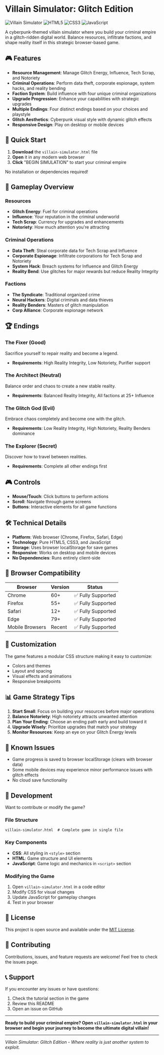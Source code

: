 # Villain Simulator: Glitch Edition

![Villain Simulator](https://img.shields.io/badge/Version-1.0.0-green)
![HTML5](https://img.shields.io/badge/HTML5-E34F26?style=flat&logo=html5&logoColor=white)
![CSS3](https://img.shields.io/badge/CSS3-1572B6?style=flat&logo=css3&logoColor=white)
![JavaScript](https://img.shields.io/badge/JavaScript-F7DF1E?style=flat&logo=javascript&logoColor=black)

A cyberpunk-themed villain simulator where you build your criminal empire in a glitch-ridden digital world. Balance resources, infiltrate factions, and shape reality itself in this strategic browser-based game.

## 🎮 Features

- **Resource Management**: Manage Glitch Energy, Influence, Tech Scrap, and Notoriety
- **Criminal Operations**: Perform data theft, corporate espionage, system hacks, and reality bending
- **Faction System**: Build influence with four unique criminal organizations
- **Upgrade Progression**: Enhance your capabilities with strategic upgrades
- **Multiple Endings**: Four distinct endings based on your choices and playstyle
- **Glitch Aesthetics**: Cyberpunk visual style with dynamic glitch effects
- **Responsive Design**: Play on desktop or mobile devices

## 🚀 Quick Start

1. **Download** the `villain-simulator.html` file
2. **Open** it in any modern web browser
3. **Click** "BEGIN SIMULATION" to start your criminal empire

No installation or dependencies required!

## 🎯 Gameplay Overview

### Resources
- **Glitch Energy**: Fuel for criminal operations
- **Influence**: Your reputation in the criminal underworld
- **Tech Scrap**: Currency for upgrades and enhancements
- **Notoriety**: How much attention you're attracting

### Criminal Operations
- **Data Theft**: Steal corporate data for Tech Scrap and Influence
- **Corporate Espionage**: Infiltrate corporations for Tech Scrap and Notoriety
- **System Hack**: Breach systems for Influence and Glitch Energy
- **Reality Bend**: Use glitches for major rewards but reduce Reality Integrity

### Factions
- **The Syndicate**: Traditional organized crime
- **Neural Hackers**: Digital criminals and data thieves
- **Reality Benders**: Masters of glitch manipulation
- **Corp Alliance**: Corporate espionage network

## 🏆 Endings

### The Fixer (Good)
Sacrifice yourself to repair reality and become a legend.
- **Requirements**: High Reality Integrity, Low Notoriety, Purifier support

### The Architect (Neutral)
Balance order and chaos to create a new stable reality.
- **Requirements**: Balanced Reality Integrity, All factions at 25+ Influence

### The Glitch God (Evil)
Embrace chaos completely and become one with the glitch.
- **Requirements**: Low Reality Integrity, High Notoriety, Reality Benders dominance

### The Explorer (Secret)
Discover how to travel between realities.
- **Requirements**: Complete all other endings first

## 🎮 Controls

- **Mouse/Touch**: Click buttons to perform actions
- **Scroll**: Navigate through game screens
- **Buttons**: Interactive elements for all game functions

## 🛠️ Technical Details

- **Platform**: Web browser (Chrome, Firefox, Safari, Edge)
- **Technology**: Pure HTML5, CSS3, and JavaScript
- **Storage**: Uses browser localStorage for save games
- **Responsive**: Works on desktop and mobile devices
- **No Dependencies**: Runs entirely client-side

## 📱 Browser Compatibility

| Browser | Version | Status |
|---------|---------|---------|
| Chrome | 60+ | ✅ Fully Supported |
| Firefox | 55+ | ✅ Fully Supported |
| Safari | 12+ | ✅ Fully Supported |
| Edge | 79+ | ✅ Fully Supported |
| Mobile Browsers | Recent | ✅ Fully Supported |

## 🎨 Customization

The game features a modular CSS structure making it easy to customize:
- Colors and themes
- Layout and spacing
- Visual effects and animations
- Responsive breakpoints

## 📊 Game Strategy Tips

1. **Start Small**: Focus on building your resources before major operations
2. **Balance Notoriety**: High notoriety attracts unwanted attention
3. **Plan Your Ending**: Choose an ending path early and build toward it
4. **Upgrade Wisely**: Prioritize upgrades that match your strategy
5. **Monitor Resources**: Keep an eye on your Glitch Energy levels

## 🐛 Known Issues

- Game progress is saved to browser localStorage (clears with browser data)
- Some mobile devices may experience minor performance issues with glitch effects
- No cloud save functionality

## 🔧 Development

Want to contribute or modify the game?

### File Structure
```
villain-simulator.html  # Complete game in single file
```

### Key Components
- **CSS**: All styling in `<style>` section
- **HTML**: Game structure and UI elements
- **JavaScript**: Game logic and mechanics in `<script>` section

### Modifying the Game
1. Open `villain-simulator.html` in a code editor
2. Modify CSS for visual changes
3. Update JavaScript for gameplay changes
4. Test in your browser

## 📄 License

This project is open source and available under the [MIT License](LICENSE).

## 🤝 Contributing

Contributions, issues, and feature requests are welcome! Feel free to check the issues page.

## 📞 Support

If you encounter any issues or have questions:
1. Check the tutorial section in the game
2. Review this README
3. Open an issue on GitHub

---

**Ready to build your criminal empire? Open `villain-simulator.html` in your browser and begin your journey to become the ultimate digital villain!**

---
*Villain Simulator: Glitch Edition - Where reality is just another system to exploit.*
